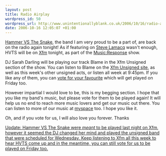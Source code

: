 ```yaml
--- 
layout: post
title: Radio Airplay
wordpress_id: 50
wordpress_url: http://www.unintentionallyblank.co.uk/2006/10/16/radio-airplay/
date: 2006-10-16 12:05:07 +01:00
---
```

<p><a href="http://www.hammervsthesnake.co.uk">Hammer VS The Snake</a>, the band I am very proud to be a part of, are back on the radio again tonight! As if featuring on <a href="http://www.bbc.co.uk/radio1/stevelamacq/index.shtml">Steve Lamacq</a> wasn't enough, HVTS will be on <a href="http://www.xfm.co.uk">Xfm</a> tonight, as part of the <a href="http://www.xfm.co.uk/article.asp?id=5262">Music:Response</a> show.</p>
<p>DJ Sarah Darling will be playing our track Blame in the Xfm Unsigned section of the show. You can listen to Blame on the <a href="http://www.xfm.co.uk/article.asp?id=94145">Xfm Unsigned site</a>, as well as this week's other unsigned acts, or listen all week at 9:45pm. If you like any of them, you can <a href="http://www.xfm.co.uk/article.asp?id=105880">vote for your favourite</a> which will get played on Friday too.</p>
<p>However impartial I would love to be, this is my begging section. I hope that you like my band's music, but please vote for them to be played again! It will help us no end to reach more music lovers and get our music out there. You can listen to more of our music at <a href="http://www.myspace.com/hammervsthesnake" title="Hammer VS The Snake at myspace">myspace</a> too. I hope you like it.</p>
<p>Oh, and if you vote for us, I will also love you forever. Thanks</p>

<ins>Update: Hammer VS The Snake were <em>meant</em> to be played last night on Xfm, however it seemed the DJ changed her mind and played the unsigned band that were scheduled for Wednesday. Keep listening to Xfm all this week to hear HVTS come up and in the meantime, you can still <a href="http://www.xfm.co.uk/article.asp?id=105880">vote for us</a> to be played on Friday too.</ins>
